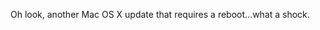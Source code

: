 <!--
id: 1163660633
link: http://kevinisom.info/post/1163660633/oh-look-another-mac-os-x-update-that-requires-a
slug: oh-look-another-mac-os-x-update-that-requires-a
date: Wed Sep 22 2010 10:53:20 GMT+1200 (NZST)
raw: {"blog_name":"kevinisom","id":1163660633,"post_url":"http://kevinisom.info/post/1163660633/oh-look-another-mac-os-x-update-that-requires-a","slug":"oh-look-another-mac-os-x-update-that-requires-a","type":"text","date":"2010-09-21 22:53:20 GMT","timestamp":1285109600,"state":"published","format":"html","reblog_key":"xeuj7en1","tags":[],"short_url":"http://tmblr.co/Zw68Yy15N0rP","highlighted":[],"feed_item":"http://twitter.com/kev_nz/statuses/25154535933","from_feed_id":"650289","note_count":0,"title":null,"body":"<p>Oh look, another Mac OS X update that requires a reboot&#8230;what a shock.</p>"}
publish: 2010-09-022
tags: 
title: null
-->


Oh look, another Mac OS X update that requires a reboot…what a shock.


